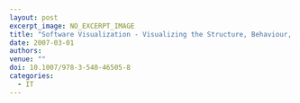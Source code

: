```yaml
---
layout: post
excerpt_image: NO_EXCERPT_IMAGE
title: "Software Visualization - Visualizing the Structure, Behaviour, and Evolution of Software"
date: 2007-03-01
authors: 
venue: ""
doi: 10.1007/978-3-540-46505-8
categories:
  - IT
---
```


